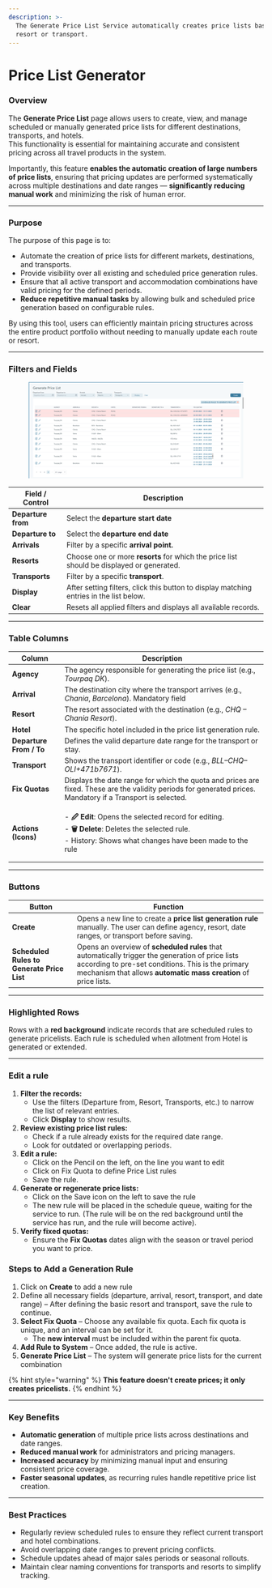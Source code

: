 ```yaml
---
description: >-
  The Generate Price List Service automatically creates price lists based on a
  resort or transport.
---
```


# Price List Generator

### **Overview**

The **Generate Price List** page allows users to create, view, and manage scheduled or manually generated price lists for different destinations, transports, and hotels.\
This functionality is essential for maintaining accurate and consistent pricing across all travel products in the system.

Importantly, this feature **enables the automatic creation of large numbers of price lists**, ensuring that pricing updates are performed systematically across multiple destinations and date ranges — **significantly reducing manual work** and minimizing the risk of human error.

***

### **Purpose**

The purpose of this page is to:

* Automate the creation of price lists for different markets, destinations, and transports.
* Provide visibility over all existing and scheduled price generation rules.
* Ensure that all active transport and accommodation combinations have valid pricing for the defined periods.
* **Reduce repetitive manual tasks** by allowing bulk and scheduled price generation based on configurable rules.

By using this tool, users can efficiently maintain pricing structures across the entire product portfolio without needing to manually update each route or resort.

***

### **Filters and Fields**

<figure><img src=".gitbook/assets/image (1) (1) (1) (1) (1) (1) (1) (1) (1) (1) (1) (1).png" alt=""><figcaption></figcaption></figure>

| **Field / Control** | **Description**                                                                           |
| ------------------- | ----------------------------------------------------------------------------------------- |
| **Departure from**  | Select the **departure start date**                                                       |
| **Departure to**    | Select the **departure end date**                                                         |
| **Arrivals**        | Filter by a specific **arrival point.**                                                   |
| **Resorts**         | Choose one or more **resorts** for which the price list should be displayed or generated. |
| **Transports**      | Filter by a specific **transport**.                                                       |
| **Display**         | After setting filters, click this button to display matching entries in the list below.   |
| **Clear**           | Resets all applied filters and displays all available records.                            |

***

### **Table Columns**

| **Column**              | **Description**                                                                                                                                                                                   |
| ----------------------- | ------------------------------------------------------------------------------------------------------------------------------------------------------------------------------------------------- |
| **Agency**              | The agency responsible for generating the price list (e.g., _Tourpaq DK_).                                                                                                                        |
| **Arrival**             | The destination city where the transport arrives (e.g., _Chania_, _Barcelona_). Mandatory field                                                                                                   |
| **Resort**              | The resort associated with the destination (e.g., _CHQ – Chania Resort_).                                                                                                                         |
| **Hotel**               | The specific hotel included in the price list generation rule.                                                                                                                                    |
| **Departure From / To** | Defines the valid departure date range for the transport or stay.                                                                                                                                 |
| **Transport**           | Shows the transport identifier or code (e.g., _BLL–CHQ–OLI+471b7671_).                                                                                                                            |
| **Fix Quotas**          | Displays the date range for which the quota and prices are fixed. These are the validity periods for generated prices. Mandatory if a Transport is selected.                                      |
| **Actions (Icons)**     | <p>- <strong>🖉 Edit</strong>: Opens the selected record for editing.<br>- <strong>🗑 Delete</strong>: Deletes the selected rule.<br>- History: Shows what changes have been made to the rule</p> |

***

### **Buttons**

| **Button**                                 | **Function**                                                                                                                                                                                                             |
| ------------------------------------------ | ------------------------------------------------------------------------------------------------------------------------------------------------------------------------------------------------------------------------ |
| **Create**                                 | Opens a new line to create a **price list generation rule** manually. The user can define agency, resort, date ranges, or transport before saving.                                                                       |
| **Scheduled Rules to Generate Price List** | Opens an overview of **scheduled rules** that automatically trigger the generation of price lists according to pre-set conditions. This is the primary mechanism that allows **automatic mass creation** of price lists. |

***

### **Highlighted Rows**

Rows with a **red background** indicate records that are scheduled rules to generate pricelists. Each rule is scheduled when allotment from Hotel is generated or extended.

***

### **Edit a rule**

1. **Filter the records:**
   * Use the filters (Departure from, Resort, Transports, etc.) to narrow the list of relevant entries.
   * Click **Display** to show results.
2. **Review existing price list rules:**
   * Check if a rule already exists for the required date range.
   * Look for outdated or overlapping periods.
3. **Edit a rule:**
   * Click on the Pencil on the left, on the line you want to edit
   * Click on Fix Quota to define Price List rules
   * Save the rule.
4. **Generate or regenerate price lists:**
   * Click on the Save icon on the left to save the rule
   * The new rule will be placed in the schedule queue, waiting for the service to run. (The rule will be on the red background until the service has run, and the rule will become active).
5. **Verify fixed quotas:**
   * Ensure the **Fix Quotas** dates align with the season or travel period you want to price.

### **Steps to Add a Generation Rule**

1. Click on **Create** to add a new rule
2. Define all necessary fields (departure, arrival, resort, transport, and date range)  – After defining the basic resort and transport, save the rule to continue.
3. **Select Fix Quota** – Choose any available fix quota. Each fix quota is unique, and an interval can be set for it.
   * The **new interval** must be included within the parent fix quota.
4. **Add Rule to System** – Once added, the rule is active.
5. **Generate Price List** – The system will generate price lists for the current combination&#x20;

{% hint style="warning" %}
**This feature doesn't create prices; it only creates pricelists.**
{% endhint %}

***

### **Key Benefits**

* **Automatic generation** of multiple price lists across destinations and date ranges.
* **Reduced manual work** for administrators and pricing managers.
* **Increased accuracy** by minimizing manual input and ensuring consistent price coverage.
* **Faster seasonal updates**, as recurring rules handle repetitive price list creation.

***

### **Best Practices**

* Regularly review scheduled rules to ensure they reflect current transport and hotel combinations.
* Avoid overlapping date ranges to prevent pricing conflicts.
* Schedule updates ahead of major sales periods or seasonal rollouts.
* Maintain clear naming conventions for transports and resorts to simplify tracking.
